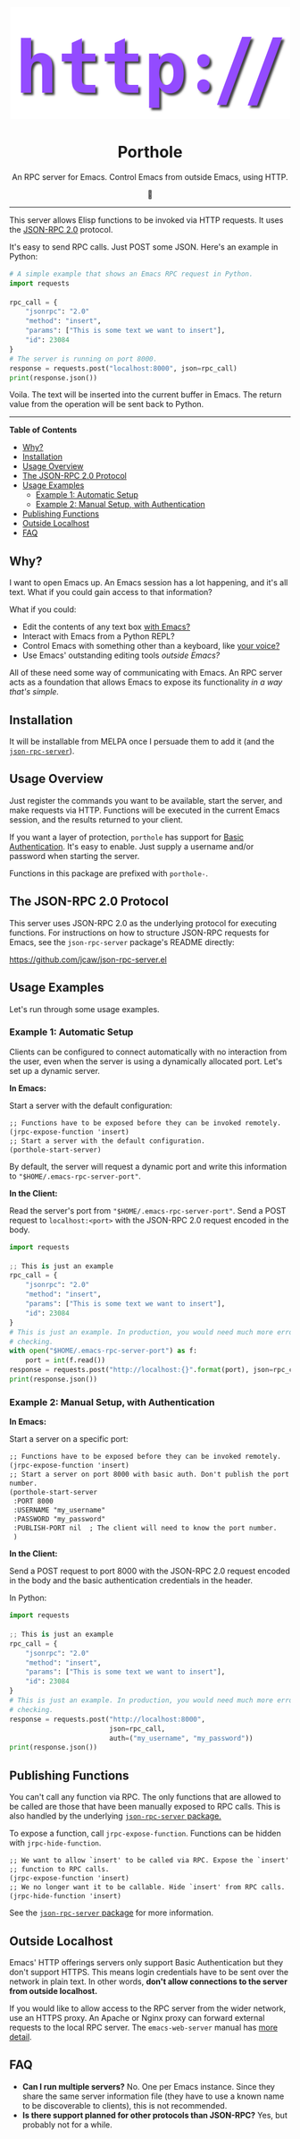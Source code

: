 <p align=center>
    <img src="media/logo.png" alt="porthole logo" />
</p>

<h1 align=center>Porthole</h1>

<p align=center>An RPC server for Emacs. Control Emacs from outside Emacs, using HTTP.</p>

<p align=center>
<!-- This is an emoticon. Don't delete it if it doesn't show up in your editor. -->
📡
</p>

---

<!-- ## What is this Package? -->


This server allows Elisp functions to be invoked via HTTP requests. It uses the
[JSON-RPC 2.0](https://www.jsonrpc.org/specification) protocol.

It's easy to send RPC calls. Just POST some JSON. Here's an example in Python:

```python
# A simple example that shows an Emacs RPC request in Python.
import requests

rpc_call = {
    "jsonrpc": "2.0"
    "method": "insert",
    "params": ["This is some text we want to insert"],
    "id": 23084
}
# The server is running on port 8000.
response = requests.post("localhost:8000", json=rpc_call)
print(response.json())
```

Voila. The text will be inserted into the current buffer in Emacs. The return
value from the operation will be sent back to Python.

---


<!-- markdown-toc start - Don't edit this section. Run M-x markdown-toc-refresh-toc 

    Please note that the markdown generator doesn't work perfectly with a
    centered heading, as above. It will need manual tweaking -->

**Table of Contents**

- [Why?](#why)
- [Installation](#installation)
- [Usage Overview](#usage-overview)
- [The JSON-RPC 2.0 Protocol](#the-json-rpc-20-protocol)
- [Usage Examples](#usage-examples)
    - [Example 1: Automatic Setup](#example-1-automatic-setup)
    - [Example 2: Manual Setup, with Authentication](#example-2-manual-setup-with-authentication)
- [Publishing Functions](#publishing-functions)
- [Outside Localhost](#outside-localhost)
- [FAQ](#faq)


<!-- markdown-toc end -->

## Why?

I want to open Emacs up. An Emacs session has a lot happening, and it's all
text. What if you could gain access to that information?

What if you could:

- Edit the contents of any text box [with Emacs?](https://github.com/cknadler/vim-anywhere)
- Interact with Emacs from a Python REPL?
- Control Emacs with something other than a keyboard, like [your voice?](https://www.youtube.com/watch?v=8SkdfdXWYaI)
- Use Emacs' outstanding editing tools *outside Emacs?*

All of these need some way of communicating with Emacs. An RPC server acts as a
foundation that allows Emacs to expose its functionality *in a way that's simple.*

## Installation

It will be installable from MELPA once I persuade them to add it (and the
[`json-rpc-server`](http://github.com/jcaw/json-rpc-server.el)).

## Usage Overview

Just register the commands you want to be available, start the server, and make
requests via HTTP. Functions will be executed in the current Emacs session, and
the results returned to your client.

If you want a layer of protection, `porthole` has support for [Basic
Authentication](https://en.wikipedia.org/wiki/Basic_access_authentication). It's
easy to enable. Just supply a username and/or password when starting the server.

Functions in this package are prefixed with `porthole-`.

## The JSON-RPC 2.0 Protocol

This server uses JSON-RPC 2.0 as the underlying protocol for executing functions. For instructions on how to structure JSON-RPC requests for Emacs, see the `json-rpc-server` package's README directly:

https://github.com/jcaw/json-rpc-server.el

## Usage Examples

Let's run through some usage examples.

### Example 1: Automatic Setup

Clients can be configured to connect automatically with no interaction from the
user, even when the server is using a dynamically allocated port. Let's set up a
dynamic server.

<b>In Emacs:</b> 

Start a server with the default configuration:

```emacs-lisp
;; Functions have to be exposed before they can be invoked remotely.
(jrpc-expose-function 'insert)
;; Start a server with the default configuration.
(porthole-start-server)
```

By default, the server will request a dynamic port and write this information to
`"$HOME/.emacs-rpc-server-port"`.

<b>In the Client:</b> 

Read the server's port from `"$HOME/.emacs-rpc-server-port"`. Send a POST
request to `localhost:<port>` with the JSON-RPC 2.0 request encoded in the body.

```python
import requests

;; This is just an example
rpc_call = {
    "jsonrpc": "2.0"
    "method": "insert",
    "params": ["This is some text we want to insert"],
    "id": 23084
}
# This is just an example. In production, you would need much more error 
# checking. 
with open("$HOME/.emacs-rpc-server-port") as f:
    port = int(f.read()) 
response = requests.post("http://localhost:{}".format(port), json=rpc_call)
print(response.json())
```

### Example 2: Manual Setup, with Authentication

<b>In Emacs:</b> 

Start a server on a specific port:

```emacs-lisp
;; Functions have to be exposed before they can be invoked remotely.
(jrpc-expose-function 'insert)
;; Start a server on port 8000 with basic auth. Don't publish the port number.
(porthole-start-server
 :PORT 8000
 :USERNAME "my_username"
 :PASSWORD "my_password"
 :PUBLISH-PORT nil  ; The client will need to know the port number.
 )
```

<b>In the Client:</b> 

Send a POST request to port 8000 with the JSON-RPC 2.0 request encoded in the
body and the basic authentication credentials in the header.

In Python:

```python
import requests

;; This is just an example
rpc_call = {
    "jsonrpc": "2.0"
    "method": "insert",
    "params": ["This is some text we want to insert"],
    "id": 23084
}
# This is just an example. In production, you would need much more error 
# checking.
response = requests.post("http://localhost:8000", 
                         json=rpc_call,
                         auth=("my_username", "my_password"))
print(response.json())
```

## Publishing Functions

You can't call any function via RPC. The only functions that are allowed to be
called are those that have been manually exposed to RPC calls. This is also
handled by the underlying
[`json-rpc-server` package.](https://github.com/jcaw/json-rpc-server.el)

To expose a function, call `jrpc-expose-function`. Functions can be hidden with
`jrpc-hide-function`.

```emacs-lisp
;; We want to allow `insert' to be called via RPC. Expose the `insert' 
;; function to RPC calls.
(jrpc-expose-function 'insert)
;; We no longer want it to be callable. Hide `insert' from RPC calls.
(jrpc-hide-function 'insert)
```

See the [`json-rpc-server` package](https://github.com/jcaw/json-rpc-server.el)
for more information.

## Outside Localhost

Emacs' HTTP offerings servers only support Basic Authentication but they don't
support HTTPS. This means login credentials have to be sent over the network in
plain text. In other words, <b>don't allow connections to the server from
outside localhost.</b>

If you would like to allow access to the RPC server from the wider network, use
an HTTPS proxy. An Apache or Nginx proxy can forward external requests to the
local RPC server. The `emacs-web-server` manual has [more
detail](http://eschulte.github.io/emacs-web-server/tutorials/#sec-3).

## FAQ

- <b>Can I run multiple servers?</b> No. One per Emacs instance. Since they
  share the same server information file (they have to use a known name to be
  discoverable to clients), this is not recommended.
- <b>Is there support planned for other protocols than JSON-RPC?</b> Yes, but
  probably not for a while.

